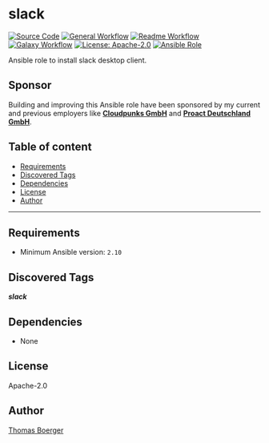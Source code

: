 # slack

[![Source Code](https://img.shields.io/badge/github-source%20code-blue?logo=github&logoColor=white)](https://github.com/rolehippie/slack)
[![General Workflow](https://github.com/rolehippie/slack/actions/workflows/general.yml/badge.svg)](https://github.com/rolehippie/slack/actions/workflows/general.yml)
[![Readme Workflow](https://github.com/rolehippie/slack/actions/workflows/docs.yml/badge.svg)](https://github.com/rolehippie/slack/actions/workflows/docs.yml)
[![Galaxy Workflow](https://github.com/rolehippie/slack/actions/workflows/galaxy.yml/badge.svg)](https://github.com/rolehippie/slack/actions/workflows/galaxy.yml)
[![License: Apache-2.0](https://img.shields.io/github/license/rolehippie/slack)](https://github.com/rolehippie/slack/blob/master/LICENSE)
[![Ansible Role](https://img.shields.io/badge/role-rolehippie.slack-blue)](https://galaxy.ansible.com/rolehippie/slack)

Ansible role to install slack desktop client.

## Sponsor

Building and improving this Ansible role have been sponsored by my current and previous employers like **[Cloudpunks GmbH](https://cloudpunks.de)** and **[Proact Deutschland GmbH](https://www.proact.eu)**.

## Table of content

- [Requirements](#requirements)
- [Discovered Tags](#discovered-tags)
- [Dependencies](#dependencies)
- [License](#license)
- [Author](#author)

---

## Requirements

- Minimum Ansible version: `2.10`


## Discovered Tags

**_slack_**


## Dependencies

- None

## License

Apache-2.0

## Author

[Thomas Boerger](https://github.com/tboerger)

